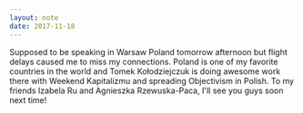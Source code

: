 ```yaml
---
layout: note
date: 2017-11-18
---
```


Supposed to be speaking in Warsaw Poland tomorrow afternoon but flight delays caused me to miss my connections. Poland is one of my favorite countries in the world and Tomek Kołodziejczuk is doing awesome work there with Weekend Kapitalizmu and spreading Objectivism in Polish. To my friends Izabela Ru and Agnieszka Rzewuska-Paca, I'll see you guys soon next time! 
